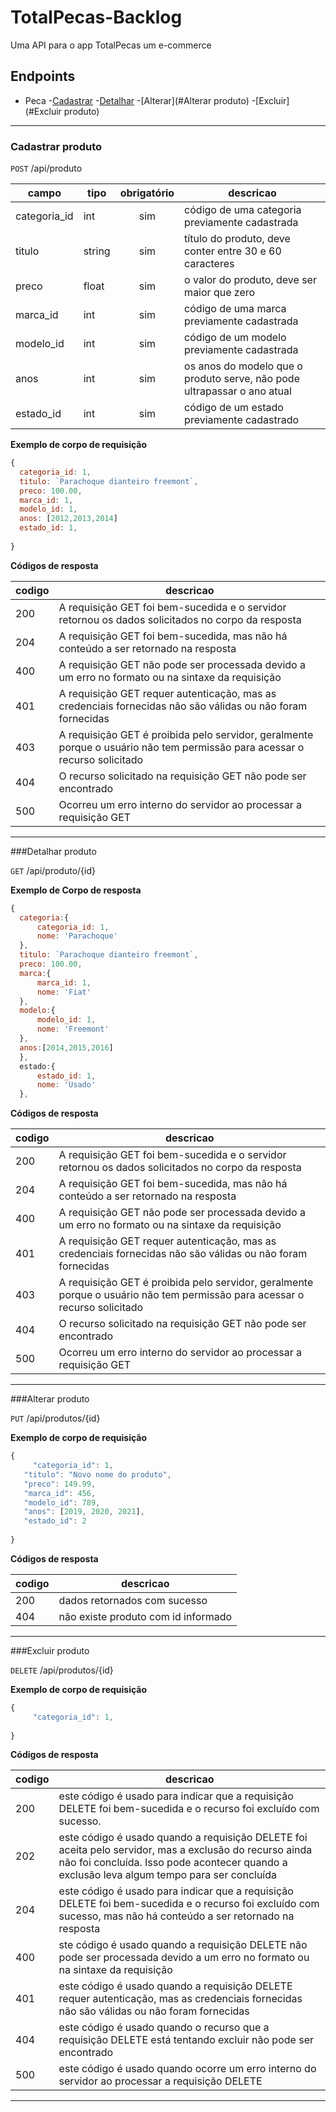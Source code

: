 # TotalPecas-Backlog

Uma API para o app TotalPecas um e-commerce

## Endpoints
- Peca
    -[Cadastrar](#cadastrar-despesa)
    -[Detalhar](#detalhar-produto)
    -[Alterar](#Alterar produto)
    -[Excluir](#Excluir produto)
    
---

### Cadastrar produto
`POST` /api/produto

| campo | tipo | obrigatório | descricao
|-------|------|:-------------:|----------
| categoria_id | int | sim | código de uma categoria previamente cadastrada |
| titulo | string | sim | título do produto, deve conter entre 30 e 60 caracteres |
| preco | float | sim | o valor do produto, deve ser maior que zero |
| marca_id | int | sim | código de uma marca previamente cadastrada |
| modelo_id | int | sim | código de um modelo previamente cadastrada |
| anos | int | sim | os anos do modelo que o produto serve, não pode ultrapassar o ano atual |
| estado_id | int | sim | código de um estado previamente cadastrado |


**Exemplo de corpo de requisição**

```js
{
  categoria_id: 1,
  titulo: `Parachoque dianteiro freemont`,
  preco: 100.00,
  marca_id: 1,
  modelo_id: 1,
  anos: [2012,2013,2014]
  estado_id: 1,
  
}
```

**Códigos de resposta**

| codigo | descricao |
|--------|-----------|
| 200 | A requisição GET foi bem-sucedida e o servidor retornou os dados solicitados no corpo da resposta|
| 204 | A requisição GET foi bem-sucedida, mas não há conteúdo a ser retornado na resposta|
| 400 | A requisição GET não pode ser processada devido a um erro no formato ou na sintaxe da requisição|
| 401 | A requisição GET requer autenticação, mas as credenciais fornecidas não são válidas ou não foram fornecidas|
| 403 | A requisição GET é proibida pelo servidor, geralmente porque o usuário não tem permissão para acessar o recurso solicitado|
| 404 | O recurso solicitado na requisição GET não pode ser encontrado|
| 500 | Ocorreu um erro interno do servidor ao processar a requisição GET|

---

###Detalhar produto

`GET` /api/produto/{id}

**Exemplo de Corpo de resposta** 
```js
{
  categoria:{
      categoria_id: 1,
      nome: 'Parachoque'
  },
  titulo: `Parachoque dianteiro freemont`,
  preco: 100.00,
  marca:{
      marca_id: 1,
      nome: 'Fiat'
  },
  modelo:{
      modelo_id: 1,
      nome: 'Freemont'
  },
  anos:[2014,2015,2016]
  },
  estado:{
      estado_id: 1,
      nome: 'Usado'
  },
```

**Códigos de resposta**

| codigo | descricao |
|--------|-----------|
| 200 | A requisição GET foi bem-sucedida e o servidor retornou os dados solicitados no corpo da resposta| 
| 204 | A requisição GET foi bem-sucedida, mas não há conteúdo a ser retornado na resposta| 
| 400 | A requisição GET não pode ser processada devido a um erro no formato ou na sintaxe da requisição|
| 401 | A requisição GET requer autenticação, mas as credenciais fornecidas não são válidas ou não foram fornecidas|
| 403 | A requisição GET é proibida pelo servidor, geralmente porque o usuário não tem permissão para acessar o recurso solicitado|
| 404 | O recurso solicitado na requisição GET não pode ser encontrado|
| 500 | Ocorreu um erro interno do servidor ao processar a requisição GET|

---

###Alterar produto

`PUT` /api/produtos/{id}

**Exemplo de corpo de requisição**

```js
{
     "categoria_id": 1,
   "titulo": "Novo nome do produto",
   "preco": 149.99,
   "marca_id": 456,
   "modelo_id": 789,
   "anos": [2019, 2020, 2021],
   "estado_id": 2
  
}
```

**Códigos de resposta**

| codigo | descricao |
|--------|-----------|
| 200 | dados retornados com sucesso |
| 404 | não existe produto com id informado |

---

###Excluir produto

`DELETE` /api/produtos/{id}

**Exemplo de corpo de requisição**

```js
{
     "categoria_id": 1,
  
}
```

**Códigos de resposta**

| codigo | descricao |
|--------|-----------|
| 200 | este código é usado para indicar que a requisição DELETE foi bem-sucedida e o recurso foi excluído com sucesso. |
| 202 | este código é usado quando a requisição DELETE foi aceita pelo servidor, mas a exclusão do recurso ainda não foi concluída. Isso pode acontecer quando a exclusão leva algum tempo para ser concluída|
| 204 | este código é usado para indicar que a requisição DELETE foi bem-sucedida e o recurso foi excluído com sucesso, mas não há conteúdo a ser retornado na resposta|
| 400  | ste código é usado quando a requisição DELETE não pode ser processada devido a um erro no formato ou na sintaxe da requisição| 
| 401  | este código é usado quando a requisição DELETE requer autenticação, mas as credenciais fornecidas não são válidas ou não foram fornecidas|
| 404  | este código é usado quando o recurso que a requisição DELETE está tentando excluir não pode ser encontrado| 
| 500  | este código é usado quando ocorre um erro interno do servidor ao processar a requisição DELETE|

---


  


